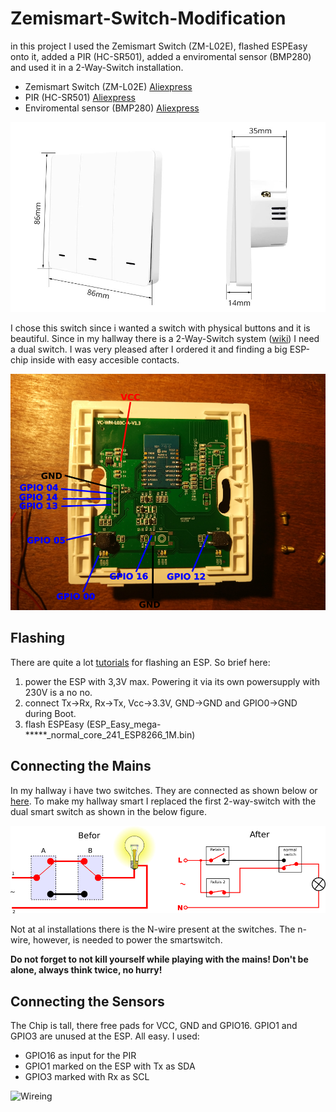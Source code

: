 # Zemismart-Switch-Modification

in this project I used the Zemismart Switch (ZM-L02E), flashed ESPEasy onto it, added a PIR (HC-SR501), added a enviromental sensor (BMP280) and used it in a 2-Way-Switch installation.

* Zemismart Switch (ZM-L02E) [Aliexpress](https://www.aliexpress.com/item/4000042024675.html)
* PIR (HC-SR501) [Aliexpress](https://www.aliexpress.com/item/33054839441.html)
* Enviromental sensor (BMP280) [Aliexpress](https://www.aliexpress.com/item/32654011852.html)

![zm](https://github.com/meinanolis/Zemismart-Switch-Modification/blob/31ce12c5181a6f47db147eadfc0efbb6ba3e0430/img/ZM-switch.jpg "zm")

I chose this switch since i wanted a switch with physical buttons and it is beautiful. Since in my hallway there is a 2-Way-Switch system ([wiki](https://en.wikipedia.org/wiki/Multiway_switching)) I need a dual switch. I was very pleased after I ordered it and finding a big ESP-chip inside with easy accesible contacts.

![pinout](https://github.com/meinanolis/Zemismart-Switch-Modification/blob/0154c4811b8b5eb5be7da9a4c8c276da7167ca6f/img/Pinout.png "pinout")

## Flashing

There are quite a lot [tutorials](https://www.letscontrolit.com/wiki/index.php/Basics:_Connecting_and_flashing_the_ESP8266) for flashing an ESP. So brief here:

1. power the ESP with 3,3V max. Powering it via its own powersupply with 230V is a no no.
1. connect Tx->Rx, Rx->Tx, Vcc->3.3V, GND->GND and GPIO0->GND during Boot.
1. flash ESPEasy (ESP_Easy_mega-*****_normal_core_241_ESP8266_1M.bin)

## Connecting the Mains

In my hallway i have two switches. They are connected as shown below or [here](https://en.wikipedia.org/wiki/Multiway_switching). To make my hallway smart I replaced the first 2-way-switch with the dual smart switch as shown in the below figure.

![Connecting the Mains](https://github.com/meinanolis/Zemismart-Switch-Modification/blob/749db8b11b09d6f0e8e6732f02485d24d8ad2c45/img/2-WegeSchaltung.png "Connecting the Mains")

Not at al installations there is the N-wire present at the switches. The n-wire, however, is needed to power the smartswitch.

**Do not forget to not kill yourself while playing with the mains! Don't be alone, always think twice, no hurry!**

## Connecting the Sensors

The Chip is tall, there free pads for VCC, GND and GPIO16. GPIO1 and GPIO3 are unused at the ESP. All easy. I used:

* GPIO16 as input for the PIR
* GPIO1 marked on the ESP with Tx as SDA
* GPIO3 marked with Rx as SCL

![Wireing](https://github.com/meinanolis/Zemismart-Switch-Modification/blob/36a05152045a19ae01fd1d60db242cb51a337bbd/img/Sensors.png "Wireing")
